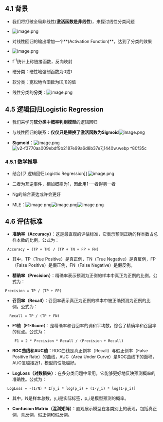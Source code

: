 ## 4.1 背景
+ 我们将打破全局非线性(**激活函数是非线性**)，来探讨线性分类问题
+ ![image.png](https://aquazone.oss-cn-guangzhou.aliyuncs.com/20240325165849.png)
+ 对线性回归的输出增加一个**(Activation Function)**，达到了分类的效果

+ ![image.png](https://aquazone.oss-cn-guangzhou.aliyuncs.com/20240325171207.png)
+ f<sup>-1</sup>统计上称链接函数，反向映射
+ 硬分类：硬性地强制函数为0或1
+ 软分类：宽松地令函数为[0,1]的值

+ 线性分类的**分类**：![image.png](https://aquazone.oss-cn-guangzhou.aliyuncs.com/20240325171349.png)

## 4.5 逻辑回归Logistic Regression
+ 我们来学习**软分类**中**概率判别模型**的逻辑回归

+ 与线性回归的联系：**仅仅只是替换了激活函数为Sigmoid**![image.png](https://aquazone.oss-cn-guangzhou.aliyuncs.com/20240325171717.png)
+ **Sigmoid**：![image.png](https://aquazone.oss-cn-guangzhou.aliyuncs.com/20240325171758.png)![v2-f3770aa009ebdf9b2187e99a6d8b37e7_1440w.webp](https://aquazone.oss-cn-guangzhou.aliyuncs.com/v2-f3770aa009ebdf9b2187e99a6d8b37e7_1440w.webp) ^80f35c

### 4.5.1 数学推导
+ 结合[[7 逻辑回归Logistic Regression]]
![image.png](https://aquazone.oss-cn-guangzhou.aliyuncs.com/20240325172431.png)
+ 二者为互逆事件，相加概率为1，因此用1-一者得另一者
+ Ng的综合表达或许会更好

+ MLE：![image.png](https://aquazone.oss-cn-guangzhou.aliyuncs.com/20240325173325.png)![image.png](https://aquazone.oss-cn-guangzhou.aliyuncs.com/20240325173359.png)![image.png](https://aquazone.oss-cn-guangzhou.aliyuncs.com/20240325173421.png)

## 4.6 评估标准
+ **准确率（Accuracy）**：这是最直观的评估标准，它表示预测正确的样本数占总样本数的比例。公式为：
 ```
  Accuracy = (TP + TN) / (TP + TN + FP + FN)
 ```
+ 其中，TP（True Positive）是真正例，TN（True Negative）是真反例，FP（False Positive）是假正例，FN（False Negative）是假反例。

+ **精确率（Precision）**：精确率表示预测为正例的样本中真正为正例的比例。公式为：
 ```
Precision = TP / (TP + FP)
 ```

+ **召回率（Recall）**：召回率表示真正为正例的样本中被正确预测为正例的比例。公式为：
 ```
   Recall = TP / (TP + FN)
  ```

+ **F1值（F1-Score）**：是精确率和召回率的调和平均数，综合了精确率和召回率的优点。公式为：
  ```
   F1 = 2 * Precision * Recall / (Precision + Recall)
   ```

+ **ROC曲线和AUC值**：ROC曲线是真正例率（Recall）与假正例率（False Positive Rate）的曲线，AUC（Area Under Curve）是ROC曲线下的面积，AUC值越接近1，模型的性能越好。

+ **LogLoss（对数损失）**：在多分类问题中常用，它能够更好地反映预测概率的准确性。公式为：

 ```
  LogLoss = -(1/N) * Σ[y_i * log(p_i) + (1-y_i) * log(1-p_i)]
  ```
+ 其中，N是样本总数，y_i是实际标签，p_i是模型预测的概率。

+ **Confusion Matrix（混淆矩阵）**：直观展示模型在各类别上的表现，包括真正例、真反例、假正例和假反例。